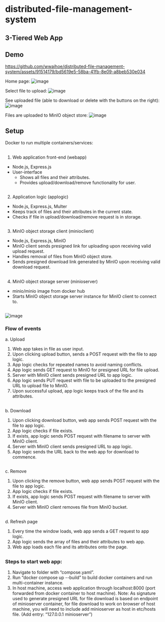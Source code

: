 # distributed-file-management-system
## 3-Tiered Web App
## Demo
https://github.com/wwaihoe/distributed-file-management-system/assets/91514179/bd5619e5-58ba-41fb-8e09-a8beb530e034

Home page:
![image](https://github.com/wwaihoe/distributed-file-management-system/assets/91514179/4b37be05-be4b-48e9-9ad7-021c7c91075d)

Select file to upload:
![image](https://github.com/wwaihoe/distributed-file-management-system/assets/91514179/c7c4d9da-24da-4735-9d2a-de419494c4f4)

See uploaded file (able to download or delete with the buttons on the right):
![image](https://github.com/wwaihoe/distributed-file-management-system/assets/91514179/07dc728f-b7a6-44dc-8f24-77a629f174e1)
 
Files are uploaded to MinIO object store:
![image](https://github.com/wwaihoe/distributed-file-management-system/assets/91514179/43687622-d8ba-4c8b-ad2a-b14a8544edc0)
##
## Setup
Docker to run multiple containers/services:
##
1. Web application front-end (webapp)
- Node.js, Express.js
-	User-interface
    -	Shows all files and their attributes.
    -	Provides upload/download/remove functionality for user.
##
2. Application logic (applogic)
-	Node.js, Express.js, Multer
-	Keeps track of files and their attributes in the current state.
-	Checks if file in upload/download/remove request is in storage.
##
3. MinIO object storage client (minioclient)
-	Node.js, Express.js, MinIO
-	MinIO client sends presigned link for uploading upon receiving valid upload request.
-	Handles removal of files from MinIO object store.
-	Sends presigned download link generated by MinIO upon receiving valid 
download request.
##
4. MinIO object storage server (minioserver)
-	minio/minio image from docker hub
-	Starts MinIO object storage server instance for MinIO client to connect to.
##
![image](https://github.com/wwaihoe/distributed-file-management-app-docker/assets/91514179/f1df17b2-81e7-4311-a9a7-a7dcfba2c690)
### Flow of events
a. Upload
1. Web app takes in file as user input.
2. Upon clicking upload button, sends a POST request with the file to app logic.
3. App logic checks for repeated names to avoid naming conflicts.
4. App logic sends GET request to MinIO for presigned URL for file upload.
5. Server with MinIO client sends presigned URL to app logic.
6. App logic sends PUT request with file to be uploaded to the presigned URL to upload file to MinIO.
7. Upon successful upload, app logic keeps track of the file and its attributes.
##
b. Download
1. Upon clicking download button, web app sends POST request with the file to app logic.
2. App logic checks if file exists.
3. If exists, app logic sends POST request with filename to server with MinIO client.
4. Server with MinIO client sends presigned URL to app logic.
5. App logic sends the URL back to the web app for download to commence.
##
c. Remove
1. Upon clicking the remove button, web app sends POST request with the file to app logic.
2. App logic checks if file exists.
3. If exists, app logic sends POST request with filename to server with MinIO client.
4. Server with MinIO client removes file from MinIO bucket.
##
d. Refresh page
1. Every time the window loads, web app sends a GET request to app logic.
2. App logic sends the array of files and their attributes to web app.
3. Web app loads each file and its attributes onto the page.
##
### Steps to start web app:
1. Navigate to folder with “compose.yaml”.
2. Run “docker compose up --build” to build docker containers and run multi-container 
instance.
3. In host machine, access web application through localhost:8000 (port forwarded 
from docker container to host machine).
Note: As signature used to generate presigned URL for file download is based on 
endpoint of minioserver container, for file download to work on browser of host 
machine, you will need to include add minioserver as host in etc/hosts file. (Add entry: 
“127.0.0.1 minioserver”)
